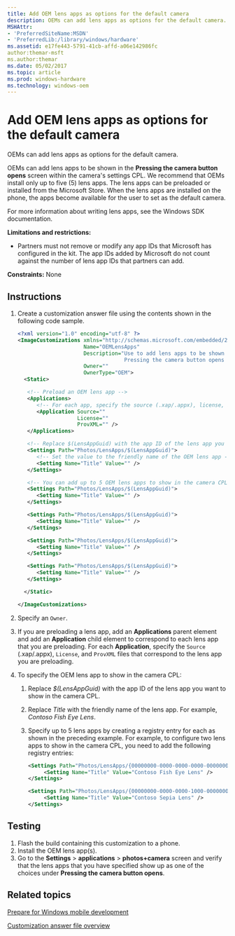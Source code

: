 ```yaml
---
title: Add OEM lens apps as options for the default camera
description: OEMs can add lens apps as options for the default camera.
MSHAttr:
- 'PreferredSiteName:MSDN'
- 'PreferredLib:/library/windows/hardware'
ms.assetid: e17fe443-5791-41cb-affd-a06e142986fc
author:themar-msft
ms.author:themar
ms.date: 05/02/2017
ms.topic: article
ms.prod: windows-hardware
ms.technology: windows-oem
---
```

# Add OEM lens apps as options for the default camera

OEMs can add lens apps as options for the default camera.

OEMs can add lens apps to be shown in the **Pressing the camera button opens** screen within the camera's settings CPL. We recommend that OEMs install only up to five (5) lens apps. The lens apps can be preloaded or installed from the Microsoft Store. When the lens apps are installed on the phone, the apps become available for the user to set as the default camera.

For more information about writing lens apps, see the Windows SDK documentation.

**Limitations and restrictions:**

* Partners must not remove or modify any app IDs that Microsoft has configured in the kit. The app IDs added by Microsoft do not count against the number of lens app IDs that partners can add.

<a href="" id="constraints---none"></a>**Constraints:** None

## Instructions

1. Create a customization answer file using the contents shown in the following code sample.

   ```XML
   <?xml version="1.0" encoding="utf-8" ?>
   <ImageCustomizations xmlns="http://schemas.microsoft.com/embedded/2004/10/ImageUpdate"
                        Name="OEMLensApps"
                        Description="Use to add lens apps to be shown in the Settings > applications > photos+camera >
                                     Pressing the camera button opens screen."
                        Owner=""
                        OwnerType="OEM">
     <Static>

      <!-- Preload an OEM lens app -->
      <Applications>
         <!-- For each app, specify the source (.xap/.appx), license, and ProvXML files. -->
         <Application Source=""
                      License=""
                      ProvXML="" />
      </Applications>

      <!-- Replace $(LensAppGuid) with the app ID of the lens app you want to show in the camera CPL -->
      <Settings Path="Photos/LensApps/$(LensAppGuid)">
         <!-- Set the value to the friendly name of the OEM lens app -->
         <Setting Name="Title" Value="" />
      </Settings>  

      <!-- You can add up to 5 OEM lens apps to show in the camera CPL -->
      <Settings Path="Photos/LensApps/$(LensAppGuid)">
         <Setting Name="Title" Value="" />
      </Settings> 

      <Settings Path="Photos/LensApps/$(LensAppGuid)">
         <Setting Name="Title" Value="" />
      </Settings> 

      <Settings Path="Photos/LensApps/$(LensAppGuid)">
         <Setting Name="Title" Value="" />
      </Settings>

      <Settings Path="Photos/LensApps/$(LensAppGuid)">
         <Setting Name="Title" Value="" />
      </Settings>

     </Static>

   </ImageCustomizations>
   ```

1. Specify an `Owner`.
1. If you are preloading a lens app, add an **Applications** parent element and add an **Application** child element to correspond to each lens app that you are preloading. For each **Application**, specify the `Source` (.xap/.appx), `License`, and `ProvXML` files that correspond to the lens app you are preloading.
1. To specify the OEM lens app to show in the camera CPL:

   1. Replace *$(LensAppGuid)* with the app ID of the lens app you want to show in the camera CPL.
   1. Replace *Title* with the friendly name of the lens app. For example, *Contoso Fish Eye Lens*.
   1. Specify up to 5 lens apps by creating a registry entry for each as shown in the preceding example. For example, to configure two lens apps to show in the camera CPL, you need to add the following registry entries:

      ```XML
      <Settings Path="Photos/LensApps/{00000000-0000-0000-0000-000000000000}">
           <Setting Name="Title" Value="Contoso Fish Eye Lens" />
      </Settings>

      <Settings Path="Photos/LensApps/{00000000-0000-0000-1000-000000000000}">
           <Setting Name="Title" Value="Contoso Sepia Lens" />
      </Settings>
      ```

## Testing

1. Flash the build containing this customization to a phone.
1. Install the OEM lens app(s).
1. Go to the **Settings** &gt; **applications** &gt; **photos+camera** screen and verify that the lens apps that you have specified show up as one of the choices under **Pressing the camera button opens**.

## Related topics

[Prepare for Windows mobile development](https://docs.microsoft.com/en-us/windows-hardware/manufacture/mobile/preparing-for-windows-mobile-development)

[Customization answer file overview](https://docs.microsoft.com/en-us/windows-hardware/customize/mobile/mcsf/customization-answer-file)
